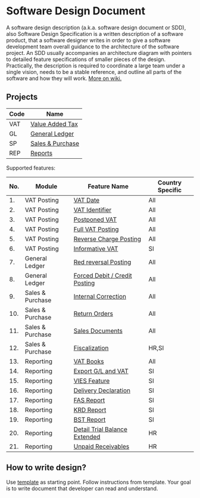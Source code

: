 # Software Design Document

A software design description (a.k.a. software design document or SDD), also Software Design Specification is a written description of a software product, that a software designer writes in order to give a software development team overall guidance to the architecture of the software project. An SDD usually accompanies an architecture diagram with pointers to detailed feature specifications of smaller pieces of the design. Practically, the description is required to coordinate a large team under a single vision, needs to be a stable reference, and outline all parts of the software and how they will work. [More on wiki.](https://en.wikipedia.org/wiki/Software_design_description)

## Projects

Code|Name
----|----
VAT|[Value Added Tax](/AdriaticOrg/code/issues?q=is%3Aopen+is%3Aissue+project%3AAdriaticOrg%2Fcode%2F1)
GL|[General Ledger](/AdriaticOrg/code/issues?q=is%3Aopen+is%3Aissue+project%3AAdriaticOrg%2Fcode%2F2)
SP|[Sales & Purchase](/AdriaticOrg/code/issues?q=is%3Aopen+is%3Aissue+project%3AAdriaticOrg%2Fcode%2F3)
REP|[Reports](/AdriaticOrg/code/issues?q=is%3Aopen+is%3Aissue+project%3AAdriaticOrg%2Fcode%2F4)


Supported features:

No.|Module|Feature Name|Country Specific
---|------|------------|----------------
1.|VAT Posting|[VAT Date](features/VATDate.md)|All
2.|VAT Posting|[VAT Identifier](features/VATIdentifier.md)|All
3.|VAT Posting|[Postponed VAT](features/PostponedVAT.md)|All
4.|VAT Posting|[Full VAT Posting](features/FullVATPosting.md)|All
5.|VAT Posting|[Reverse Charge Posting](features/ReverseChargePosting.md)|All
6.|VAT Posting|[Informative VAT](features/InformativeVAT.md)|SI
7.|General Ledger|[Red reversal Posting](features/RedReversalPosting.md)|All
8.|General Ledger|[Forced Debit / Credit Posting](features/ForcedDebitCreditPosting.md)|All
9.|Sales & Purchase|[Internal Correction](features/InternalCorrection.md)|All
10.|Sales & Purchase|[Return Orders](features/ReturnOrders.md)|All
11.|Sales & Purchase|[Sales Documents](features/SalesDocuments.md)|All
12.|Sales & Purchase|[Fiscalization](features/Fiscalization.md)|HR,SI
13.|Reporting|[VAT Books](features/VATBooks.md)|All
14.|Reporting|[Export G/L and VAT](features/ExportGLandVAT.md)|SI
15.|Reporting|[VIES Feature](features/VIES.md)|SI
16.|Reporting|[Delivery Declaration](features/DeliveryDeclaration.md)|SI
17.|Reporting|[FAS Report](features/FAS.md)|SI
18.|Reporting|[KRD Report](features/KDR.md)|SI
19.|Reporting|[BST Report](features/BST.md)|SI
20.|Reporting|[Detail Trial Balance Extended](features/DetailTrialBalanceExtended.md)|HR
21.|Reporting|[Unpaid Receivables](features/UnpaidReceivables.md)|HR

## How to write design?

Use [template](template/Template.md) as starting point. Follow instructions from template. Your goal is to write document that developer can read and understand. 
